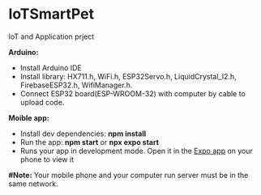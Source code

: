 # IoTSmartPet
IoT and Application prject


**Arduino:**
- Install Arduino IDE
- Install library: HX711.h, WiFi.h, ESP32Servo.h, LiquidCrystal_I2.h, FirebaseESP32.h, WifiManager.h. 
- Connect ESP32 board(ESP-WROOM-32) with computer by cable to upload code.



**Moible app:**
- Install dev dependencies: **npm install**
- Run the app: **npm start** or **npx expo start**
- Runs your app in development mode. Open it in the [Expo app](https://expo.io) on your phone to view it

  
**#Note:** Your mobile phone and your computer run server must be in the same network.
